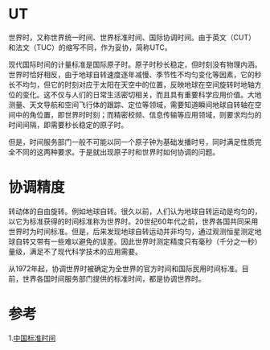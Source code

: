 # UT
世界时，又称世界统一时间、世界标准时间、国际协调时间。由于英文（CUT）和法文（TUC）的缩写不同，作为妥协，简称UTC。

现代国际时间的计量标准是国际原子时。原子时秒长稳定，但时刻没有物理内涵。世界时恰好相反，由于地球自转速度逐年减慢、季节性不均匀变化等因素，它的秒长不均匀，但它的时刻对应于太阳在天空中的位置，反映地球在空间旋转时地轴方位的变化。这不仅与人们的日常生活密切相关，而且具有重要科学应用价值。大地测量、天文导航和空间飞行体的跟踪、定位等领域，需要知道瞬间地球自转轴在空间中的角位置，即世界时时刻；而精密校频、信息传输等应用领域，则要求均匀的时间间隔，即需要秒长稳定的原子时。

但是，时间服务部门一般不可能以同一个原子钟为基础发播时号，同时满足性质完全不同的这两种要求。于是就出现原子时和世界时如何协调的问题。

# 协调精度
转动体的自由旋转。例如地球自转。很久以前，人们认为地球自转运动是均匀的，以它为标准获得的时间标准称为世界时。20世纪60年代之前，世界各国共同采用世界时为时间标准。但是，后来发现地球自转运动并非均匀，通过观测恒星测定地球自转又带有一些难以避免的误差。因此世界时测定精度只有毫秒（千分之一秒）量级，满足不了现代科学技术的应用需要。

从1972年起，协调世界时被确定为全世界的官方时间和国际民用时间标准。目前，世界各国时间服务部门提供的标准时间，都是协调世界时。

# 参考
1.[中国标准时间](http://www.ntsc.ac.cn/kxcb/kpwz/201007/t20100716_2904131.html)
